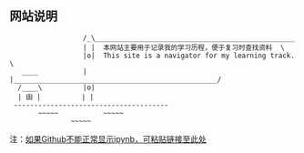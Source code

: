 

## 网站说明


```
                  /_\_________________________________________________
                  | |  本网站主要用于记录我的学习历程，便于复习时查找资料  \
                  |o|  This site is a navigator for my learning track. \
   ____           | |__________________________________________________/
  /____\          |o|
  | 田 |          | |
 --------------------------------------
       ~~~~~           ~~~~~     
               ~~~~~         
```


注：[如果Github不能正常显示ipynb，可粘贴链接至此处](https://nbviewer.org/)


